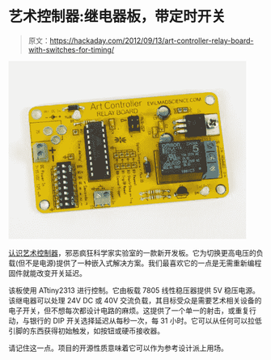 # 艺术控制器:继电器板，带定时开关

> 原文：<https://hackaday.com/2012/09/13/art-controller-relay-board-with-switches-for-timing/>

![](img/b5c39b9b3a9da0c296b0502cef1b84cf.png "art-controler-relay-with-physical-timing-switches")

[认识艺术控制器](http://www.evilmadscientist.com/2012/artcontroller/)，邪恶疯狂科学家实验室的一款新开发板。它为切换更高电压的负载(但不是电源)提供了一种嵌入式解决方案。我们最喜欢它的一点是无需重新编程固件就能改变开关延迟。

该板使用 ATtiny2313 进行控制。它由板载 7805 线性稳压器提供 5V 稳压电源。该继电器可以处理 24V DC 或 40V 交流负载，其目标受众是需要艺术相关设备的电子开关，但不想每次都设计电路的麻烦。这提供了一个单一的射击，或重复行动，与银行的 DIP 开关选择延迟从每秒一次，每 31 小时。它可以从任何可以拉低引脚的东西获得初始触发，如按钮或硬币接收器。

请记住这一点。项目的开源性质意味着它可以作为参考设计派上用场。